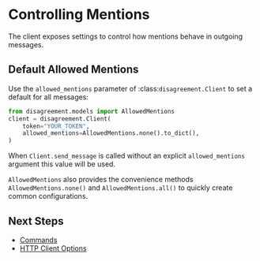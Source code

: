 # Controlling Mentions

The client exposes settings to control how mentions behave in outgoing messages.

## Default Allowed Mentions

Use the ``allowed_mentions`` parameter of :class:`disagreement.Client` to set a
default for all messages:

```python
from disagreement.models import AllowedMentions
client = disagreement.Client(
    token="YOUR_TOKEN",
    allowed_mentions=AllowedMentions.none().to_dict(),
)
```

When ``Client.send_message`` is called without an explicit ``allowed_mentions``
argument this value will be used.

``AllowedMentions`` also provides the convenience methods
``AllowedMentions.none()`` and ``AllowedMentions.all()`` to quickly create
common configurations.

## Next Steps

- [Commands](commands.md)
- [HTTP Client Options](http_client.md)
